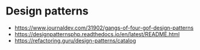 # Design patterns

* https://www.journaldev.com/31902/gangs-of-four-gof-design-patterns
* https://designpatternsphp.readthedocs.io/en/latest/README.html
* https://refactoring.guru/design-patterns/catalog 
